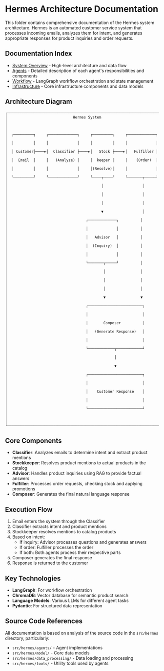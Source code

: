 # Hermes Architecture Documentation

This folder contains comprehensive documentation of the Hermes system architecture. Hermes is an automated customer service system that processes incoming emails, analyzes them for intent, and generates appropriate responses for product inquiries and order requests.

## Documentation Index

- [System Overview](overview.md) - High-level architecture and data flow
- [Agents](agents.md) - Detailed description of each agent's responsibilities and components
- [Workflow](workflow.md) - LangGraph workflow orchestration and state management
- [Infrastructure](infrastructure.md) - Core infrastructure components and data models

## Architecture Diagram

```
┌────────────────────────────────────────────────────────────────────────────┐
│                              Hermes System                                  │
│                                                                            │
│  ┌─────────┐     ┌─────────────┐     ┌─────────┐     ┌─────────────┐      │
│  │         │     │             │     │         │     │             │      │
│  │ Customer├────►│  Classifier ├────►│   Stock ├────►│   Fulfiller │      │
│  │  Email  │     │   (Analyze) │     │  keeper │     │    (Order)  │      │
│  │         │     │             │     │(Resolve)│     │             │      │
│  └─────────┘     └─────────────┘     └────┬────┘     └───────┬─────┘      │
│                                           │                  │            │
│                                           │                  │            │
│                                           │                  │            │
│                                           ▼                  │            │
│                                    ┌─────────────┐          │            │
│                                    │             │          │            │
│                                    │   Advisor   │          │            │
│                                    │  (Inquiry)  │          │            │
│                                    │             │          │            │
│                                    └───────┬─────┘          │            │
│                                            │                │            │
│                                            │                │            │
│                                            │                │            │
│                                            ▼                ▼            │
│                                    ┌─────────────────────────┐           │
│                                    │                         │           │
│                                    │       Composer          │           │
│                                    │   (Generate Response)   │           │
│                                    │                         │           │
│                                    └────────────┬────────────┘           │
│                                                 │                        │
│                                                 ▼                        │
│                                    ┌─────────────────────────┐           │
│                                    │                         │           │
│                                    │    Customer Response    │           │
│                                    │                         │           │
│                                    └─────────────────────────┘           │
│                                                                          │
└────────────────────────────────────────────────────────────────────────────┘
```

## Core Components

- **Classifier**: Analyzes emails to determine intent and extract product mentions
- **Stockkeeper**: Resolves product mentions to actual products in the catalog
- **Advisor**: Handles product inquiries using RAG to provide factual answers
- **Fulfiller**: Processes order requests, checking stock and applying promotions
- **Composer**: Generates the final natural language response

## Execution Flow

1. Email enters the system through the Classifier
2. Classifier extracts intent and product mentions
3. Stockkeeper resolves mentions to catalog products
4. Based on intent:
   - If inquiry: Advisor processes questions and generates answers
   - If order: Fulfiller processes the order
   - If both: Both agents process their respective parts
5. Composer generates the final response
6. Response is returned to the customer

## Key Technologies

- **LangGraph**: For workflow orchestration
- **ChromaDB**: Vector database for semantic product search
- **Language Models**: Various LLMs for different agent tasks
- **Pydantic**: For structured data representation

## Source Code References

All documentation is based on analysis of the source code in the `src/hermes` directory, particularly:

- `src/hermes/agents/` - Agent implementations
- `src/hermes/model/` - Core data models
- `src/hermes/data_processing/` - Data loading and processing
- `src/hermes/tools/` - Utility tools used by agents 